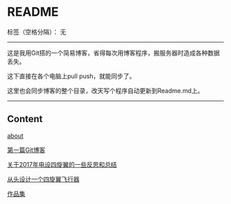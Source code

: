 ﻿# README

标签（空格分隔）： 无

---
这是我用Git搭的一个简易博客，省得每次用博客程序，搬服务器时造成各种数据丢失。

这下直接在各个电脑上pull push，就能同步了。

这里也会同步博客的整个目录，改天写个程序自动更新到Readme.md上。

---
## Content
[about](https://github.com/Ncerzzk/MyBlog/blob/master/about.md)

[第一篇Git博客](https://github.com/Ncerzzk/MyBlog/blob/master/第一篇Git博客.md)

[关于2017年电设四旋翼的一些反思和总结](https://github.com/Ncerzzk/MyBlog/blob/master/关于2017年电设四旋翼的一些反思和总结.md)

[从头设计一个四旋翼飞行器](https://github.com/Ncerzzk/MyBlog/blob/master/从头设计一个四旋翼飞行器.md)

[作品集](https://github.com/Ncerzzk/MyBlog/blob/master/作品集.md)

